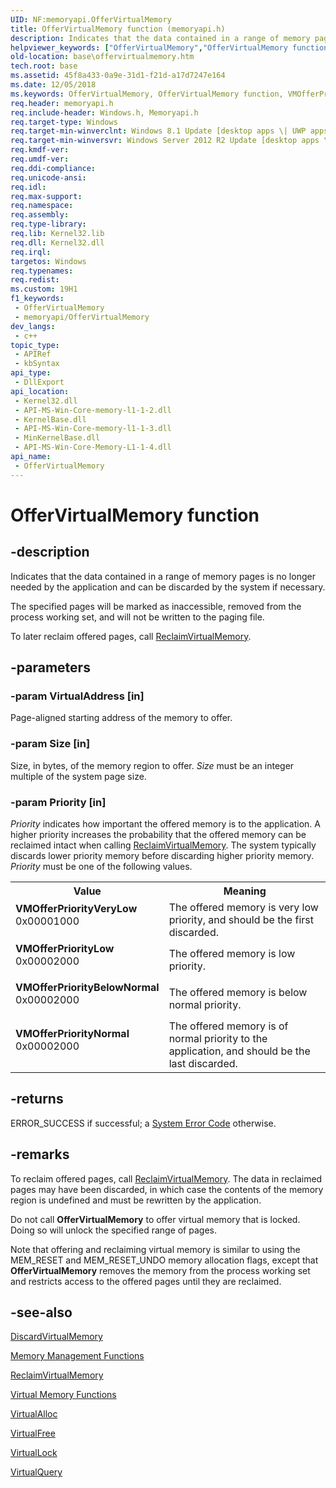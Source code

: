 ```yaml
---
UID: NF:memoryapi.OfferVirtualMemory
title: OfferVirtualMemory function (memoryapi.h)
description: Indicates that the data contained in a range of memory pages is no longer needed by the application and can be discarded by the system if necessary.
helpviewer_keywords: ["OfferVirtualMemory","OfferVirtualMemory function","VMOfferPriorityBelowNormal","VMOfferPriorityLow","VMOfferPriorityNormal","VMOfferPriorityVeryLow","base.offervirtualmemory","winbase/OfferVirtualMemory"]
old-location: base\offervirtualmemory.htm
tech.root: base
ms.assetid: 45f8a433-0a9e-31d1-f21d-a17d7247e164
ms.date: 12/05/2018
ms.keywords: OfferVirtualMemory, OfferVirtualMemory function, VMOfferPriorityBelowNormal, VMOfferPriorityLow, VMOfferPriorityNormal, VMOfferPriorityVeryLow, base.offervirtualmemory, winbase/OfferVirtualMemory
req.header: memoryapi.h
req.include-header: Windows.h, Memoryapi.h
req.target-type: Windows
req.target-min-winverclnt: Windows 8.1 Update [desktop apps \| UWP apps]
req.target-min-winversvr: Windows Server 2012 R2 Update [desktop apps \| UWP apps]
req.kmdf-ver: 
req.umdf-ver: 
req.ddi-compliance: 
req.unicode-ansi: 
req.idl: 
req.max-support: 
req.namespace: 
req.assembly: 
req.type-library: 
req.lib: Kernel32.lib
req.dll: Kernel32.dll
req.irql: 
targetos: Windows
req.typenames: 
req.redist: 
ms.custom: 19H1
f1_keywords:
 - OfferVirtualMemory
 - memoryapi/OfferVirtualMemory
dev_langs:
 - c++
topic_type:
 - APIRef
 - kbSyntax
api_type:
 - DllExport
api_location:
 - Kernel32.dll
 - API-MS-Win-Core-memory-l1-1-2.dll
 - KernelBase.dll
 - API-MS-Win-Core-memory-l1-1-3.dll
 - MinKernelBase.dll
 - API-MS-Win-Core-Memory-L1-1-4.dll
api_name:
 - OfferVirtualMemory
---
```


# OfferVirtualMemory function


## -description

Indicates that the data contained in a range of memory pages is no longer needed by the application and can be discarded by the system if necessary.

The specified pages will be marked as inaccessible, removed from the process working set, and will not be written to the paging file.

To later reclaim offered pages, call <a href="/windows/desktop/api/memoryapi/nf-memoryapi-reclaimvirtualmemory">ReclaimVirtualMemory</a>.

## -parameters

### -param VirtualAddress [in]

Page-aligned starting address of the memory to offer.

### -param Size [in]

Size, in bytes, of the memory region to offer.  <i>Size</i> must be an integer multiple of the system page size.

### -param Priority [in]

<i>Priority</i> indicates how important the offered memory is to the application.
       A higher priority increases the probability that the offered memory can be reclaimed intact when calling <a href="/windows/desktop/api/memoryapi/nf-memoryapi-reclaimvirtualmemory">ReclaimVirtualMemory</a>.
       The system typically discards lower priority memory before discarding higher priority memory.
       <i>Priority</i> must be one of the following values.

<table>
<tr>
<th>Value</th>
<th>Meaning</th>
</tr>
<tr>
<td width="40%"><a id="VMOfferPriorityVeryLow"></a><a id="vmofferpriorityverylow"></a><a id="VMOFFERPRIORITYVERYLOW"></a><dl>
<dt><b>VMOfferPriorityVeryLow</b></dt>
<dt>0x00001000</dt>
</dl>
</td>
<td width="60%">
The offered memory is very low priority, and should be the first discarded.

</td>
</tr>
<tr>
<td width="40%"><a id="VMOfferPriorityLow"></a><a id="vmofferprioritylow"></a><a id="VMOFFERPRIORITYLOW"></a><dl>
<dt><b>VMOfferPriorityLow</b></dt>
<dt>0x00002000</dt>
</dl>
</td>
<td width="60%">
The offered memory is low priority.

</td>
</tr>
<tr>
<td width="40%"><a id="VMOfferPriorityBelowNormal"></a><a id="vmofferprioritybelownormal"></a><a id="VMOFFERPRIORITYBELOWNORMAL"></a><dl>
<dt><b>VMOfferPriorityBelowNormal</b></dt>
<dt>0x00002000</dt>
</dl>
</td>
<td width="60%">
The offered memory is below normal priority.

</td>
</tr>
<tr>
<td width="40%"><a id="VMOfferPriorityNormal"></a><a id="vmofferprioritynormal"></a><a id="VMOFFERPRIORITYNORMAL"></a><dl>
<dt><b>VMOfferPriorityNormal</b></dt>
<dt>0x00002000</dt>
</dl>
</td>
<td width="60%">
The offered memory is of normal priority to the application, and should be the last discarded.

</td>
</tr>
</table>

## -returns

ERROR_SUCCESS if successful; a <a href="/windows/desktop/Debug/system-error-codes">System Error Code</a> otherwise.

## -remarks

To reclaim offered pages, call <a href="/windows/desktop/api/memoryapi/nf-memoryapi-reclaimvirtualmemory">ReclaimVirtualMemory</a>.
      The data in reclaimed pages may have been discarded, in which case the contents of the memory region is undefined and must be rewritten by the application.

Do not call <b>OfferVirtualMemory</b> to offer virtual memory that is locked.
      Doing so will unlock the specified range of pages.

Note that offering and reclaiming virtual memory is similar to using the MEM_RESET and MEM_RESET_UNDO memory allocation flags,
      except that <b>OfferVirtualMemory</b> removes the memory from the process working set and restricts access to the offered pages until they are reclaimed.

## -see-also

<a href="/windows/desktop/api/memoryapi/nf-memoryapi-discardvirtualmemory">DiscardVirtualMemory</a>



<a href="/windows/desktop/Memory/memory-management-functions">Memory Management Functions</a>



<a href="/windows/desktop/api/memoryapi/nf-memoryapi-reclaimvirtualmemory">ReclaimVirtualMemory</a>



<a href="/windows/desktop/Memory/virtual-memory-functions">Virtual Memory Functions</a>



<a href="/windows/desktop/api/memoryapi/nf-memoryapi-virtualalloc">VirtualAlloc</a>



<a href="/windows/desktop/api/memoryapi/nf-memoryapi-virtualfree">VirtualFree</a>



<a href="/windows/desktop/api/memoryapi/nf-memoryapi-virtuallock">VirtualLock</a>



<a href="/windows/desktop/api/memoryapi/nf-memoryapi-virtualquery">VirtualQuery</a>